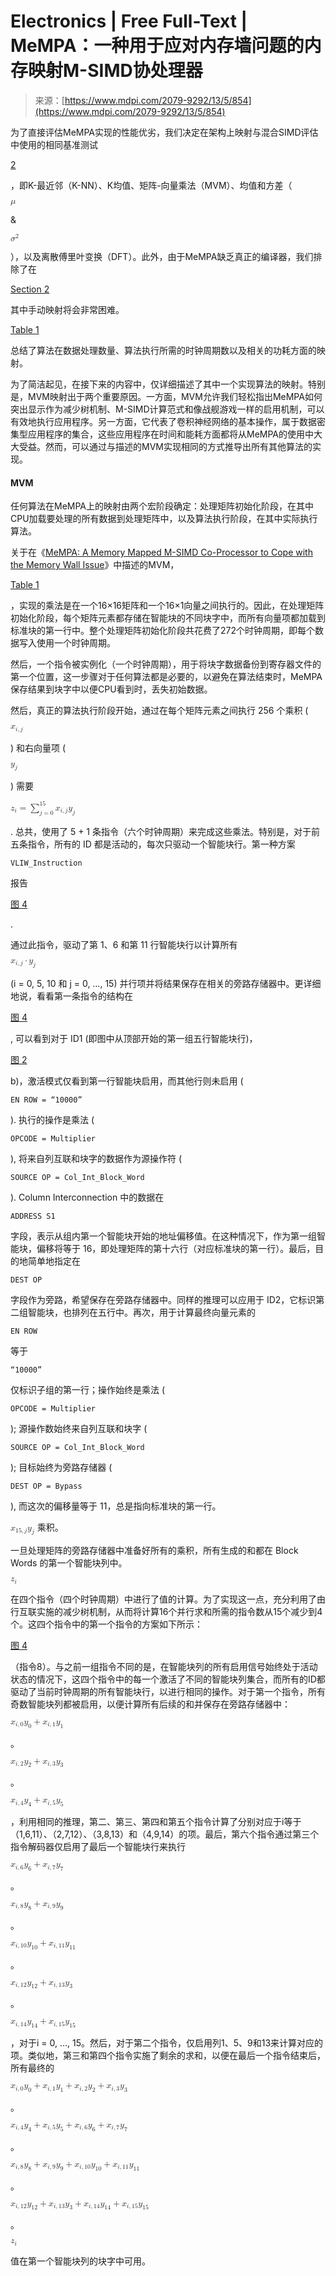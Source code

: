 <!--yml

category: 未分类

date: 2024-05-29 13:27:09

-->

# Electronics | Free Full-Text | MeMPA：一种用于应对内存墙问题的内存映射M-SIMD协处理器

> 来源：[https://www.mdpi.com/2079-9292/13/5/854](https://www.mdpi.com/2079-9292/13/5/854)

为了直接评估MeMPA实现的性能优劣，我们决定在架构上映射与混合SIMD评估中使用的相同基准测试

[2](#B2-electronics-13-00854)

，即K-最近邻（K-NN）、K均值、矩阵-向量乘法（MVM）、均值和方差（

<math display="inline"><semantics><mi>μ</mi></semantics></math>

&

<math display="inline"><semantics><msup><mi>σ</mi> <mn>2</mn></msup></semantics></math>

），以及离散傅里叶变换（DFT）。此外，由于MeMPA缺乏真正的编译器，我们排除了在

[Section 2](#sec2-electronics-13-00854)

其中手动映射将会非常困难。

[Table 1](#electronics-13-00854-t001)

总结了算法在数据处理数量、算法执行所需的时钟周期数以及相关的功耗方面的映射。

为了简洁起见，在接下来的内容中，仅详细描述了其中一个实现算法的映射。特别是，MVM映射出于两个重要原因。一方面，MVM允许我们轻松指出MeMPA如何突出显示作为减少树机制、M-SIMD计算范式和像战舰游戏一样的启用机制，可以有效地执行应用程序。另一方面，它代表了卷积神经网络的基本操作，属于数据密集型应用程序的集合，这些应用程序在时间和能耗方面都将从MeMPA的使用中大大受益。然而，可以通过与描述的MVM实现相同的方式推导出所有其他算法的实现。

#### MVM

任何算法在MeMPA上的映射由两个宏阶段确定：处理矩阵初始化阶段，在其中CPU加载要处理的所有数据到处理矩阵中，以及算法执行阶段，在其中实际执行算法。

关于在《[MeMPA: A Memory Mapped M-SIMD Co-Processor to Cope with the Memory Wall Issue](https://www.mdpi.com/2079-9292/13/5/854)》中描述的MVM，

[Table 1](#electronics-13-00854-t001)

，实现的乘法是在一个16×16矩阵和一个16×1向量之间执行的。因此，在处理矩阵初始化阶段，每个矩阵元素都存储在智能块的不同块字中，而所有向量项都加载到标准块的第一行中。整个处理矩阵初始化阶段共花费了272个时钟周期，即每个数据写入使用一个时钟周期。

然后，一个指令被实例化（一个时钟周期），用于将块字数据备份到寄存器文件的第一个位置，这一步骤对于任何算法都是必要的，以避免在算法结束时，MeMPA保存结果到块字中以便CPU看到时，丢失初始数据。

然后，真正的算法执行阶段开始，通过在每个矩阵元素之间执行 256 个乘积 (

<math display="inline"><semantics><msub><mi>x</mi> <mrow><mi>i</mi> <mo>,</mo> <mi>j</mi></mrow></msub></semantics></math>

) 和右向量项 (

<math display="inline"><semantics><msub><mi>y</mi> <mi>j</mi></msub></semantics></math>

) 需要

<math display="inline"><semantics><mrow><msub><mi>z</mi> <mi>i</mi></msub> <mo>=</mo> <msubsup><mo>∑</mo> <mrow><mi>j</mi> <mo>=</mo> <mn>0</mn></mrow> <mn>15</mn></msubsup> <msub><mi>x</mi> <mrow><mi>i</mi> <mo>,</mo> <mi>j</mi></mrow></msub> <msub><mi>y</mi> <mi>j</mi></msub></mrow></semantics></math>

. 总共，使用了 5 + 1 条指令（六个时钟周期）来完成这些乘法。特别是，对于前五条指令，所有的 ID 都是活动的，每次只驱动一个智能块行。第一种方案

`VLIW_Instruction`

报告

[图 4](#electronics-13-00854-f004)

.

通过此指令，驱动了第 1、6 和第 11 行智能块行以计算所有

<math display="inline"><semantics><mrow><msub><mi>x</mi> <mrow><mi>i</mi> <mo>,</mo> <mi>j</mi></mrow></msub> <mo>·</mo> <msub><mi>y</mi> <mi>j</mi></msub></mrow></semantics></math>

(i = 0, 5, 10 和 j = 0, …, 15) 并行项并将结果保存在相关的旁路存储器中。更详细地说，看看第一条指令的结构在

[图 4](#electronics-13-00854-f004)

, 可以看到对于 ID1 (即图中从顶部开始的第一组五行智能块行)，

[图 2](#electronics-13-00854-f002)

b)，激活模式仅看到第一行智能块启用，而其他行则未启用 (

`EN ROW = “10000”`

). 执行的操作是乘法 (

`OPCODE = Multiplier`

), 将来自列互联和块字的数据作为源操作符 (

`SOURCE OP = Col_Int_Block_Word`

). Column Interconnection 中的数据在

`ADDRESS S1`

字段，表示从组内第一个智能块开始的地址偏移值。在这种情况下，作为第一组智能块，偏移将等于 16，即处理矩阵的第十六行（对应标准块的第一行）。最后，目的地简单地指定在

`DEST OP`

字段作为旁路，希望保存在旁路存储器中。同样的推理可以应用于 ID2，它标识第二组智能块，也排列在五行中。再次，用于计算最终向量元素的

`EN ROW`

等于

`“10000”`

仅标识子组的第一行；操作始终是乘法 (

`OPCODE = Multiplier`

); 源操作数始终来自列互联和块字 (

`SOURCE OP = Col_Int_Block_Word`

); 目标始终为旁路存储器 (

`DEST OP = Bypass`

), 而这次的偏移量等于 11，总是指向标准块的第一行。

<math display="inline"><semantics><mrow><msub><mi>x</mi> <mrow><mn>15</mn> <mo>,</mo> <mi>j</mi></mrow></msub> <msub><mi>y</mi> <mi>j</mi></msub></mrow></semantics></math> 乘积。

一旦处理矩阵的旁路存储器中准备好所有的乘积，所有生成的和都在 Block Words 的第一个智能块列中。

<math display="inline"><semantics><msub><mi>z</mi> <mi>i</mi></msub></semantics></math>

在四个指令（四个时钟周期）中进行了值的计算。为了实现这一点，充分利用了由行互联实施的减少树机制，从而将计算16个并行求和所需的指令数从15个减少到4个。这四个指令中的第一个指令的方案如下所示：

[图 4](#electronics-13-00854-f004)

（指令8）。与之前一组指令不同的是，在智能块列的所有启用信号始终处于活动状态的情况下，这四个指令中的每一个激活了不同的智能块列集合，而所有的ID都驱动了当前时钟周期的所有智能块行，以进行相同的操作。对于第一个指令，所有奇数智能块列都被启用，以便计算所有后续的和并保存在旁路存储器中：

<math display="inline"><semantics><mrow><msub><mi>x</mi> <mrow><mi>i</mi> <mo>,</mo> <mn>0</mn></mrow></msub> <msub><mi>y</mi> <mn>0</mn></msub> <mo>+</mo> <msub><mi>x</mi> <mrow><mi>i</mi> <mo>,</mo> <mn>1</mn></mrow></msub> <msub><mi>y</mi> <mn>1</mn></msub></mrow></semantics></math>

。

<math display="inline"><semantics><mrow><msub><mi>x</mi> <mrow><mi>i</mi> <mo>,</mo> <mn>2</mn></mrow></msub> <msub><mi>y</mi> <mn>2</mn></msub> <mo>+</mo> <msub><mi>x</mi> <mrow><mi>i</mi> <mo>,</mo> <mn>3</mn></mrow></msub> <msub><mi>y</mi> <mn>3</mn></msub></mrow></semantics></math>

。

<math display="inline"><semantics><mrow><msub><mi>x</mi> <mrow><mi>i</mi> <mo>,</mo> <mn>4</mn></mrow></msub> <msub><mi>y</mi> <mn>4</mn></msub> <mo>+</mo> <msub><mi>x</mi> <mrow><mi>i</mi> <mo>,</mo> <mn>5</mn></mrow></msub> <msub><mi>y</mi> <mn>5</mn></msub></mrow></semantics></math>

，利用相同的推理，第二、第三、第四和第五个指令计算了分别对应于i等于（1,6,11）、（2,7,12）、（3,8,13）和（4,9,14）的项。最后，第六个指令通过第三个指令解码器仅启用了最后一个智能块行来执行

<math display="inline"><semantics><mrow><msub><mi>x</mi> <mrow><mi>i</mi> <mo>,</mo> <mn>6</mn></mrow></msub> <msub><mi>y</mi> <mn>6</mn></msub> <mo>+</mo> <msub><mi>x</mi> <mrow><mi>i</mi> <mo>,</mo> <mn>7</mn></mrow></msub> <msub><mi>y</mi> <mn>7</mn></msub></mrow></semantics></math>

。

<math display="inline"><semantics><mrow><msub><mi>x</mi> <mrow><mi>i</mi> <mo>,</mo> <mn>8</mn></mrow></msub> <msub><mi>y</mi> <mn>8</mn></msub> <mo>+</mo> <msub><mi>x</mi> <mrow><mi>i</mi> <mo>,</mo> <mn>9</mn></mrow></msub> <msub><mi>y</mi> <mn>9</mn></msub></mrow></semantics></math>

。

<math display="inline"><semantics><mrow><msub><mi>x</mi> <mrow><mi>i</mi> <mo>,</mo> <mn>10</mn></mrow></msub> <msub><mi>y</mi> <mn>10</mn></msub> <mo>+</mo> <msub><mi>x</mi> <mrow><mi>i</mi> <mo>,</mo> <mn>11</mn></mrow></msub> <msub><mi>y</mi> <mn>11</mn></msub></mrow></semantics></math>

。

<math display="inline"><semantics><mrow><msub><mi>x</mi> <mrow><mi>i</mi> <mo>,</mo> <mn>12</mn></mrow></msub> <msub><mi>y</mi> <mn>12</mn></msub> <mo>+</mo> <msub><mi>x</mi> <mrow><mi>i</mi> <mo>,</mo> <mn>13</mn></mrow></msub> <msub><mi>y</mi> <mn>3</mn></msub></mrow></semantics></math>

。

<math display="inline"><semantics><mrow><msub><mi>x</mi> <mrow><mi>i</mi> <mo>,</mo> <mn>14</mn></mrow></msub> <msub><mi>y</mi> <mn>14</mn></msub> <mo>+</mo> <msub><mi>x</mi> <mrow><mi>i</mi> <mo>,</mo> <mn>15</mn></mrow></msub> <msub><mi>y</mi> <mn>15</mn></msub></mrow></semantics></math>

，对于i = 0, …, 15。然后，对于第二个指令，仅启用列1、5、9和13来计算对应的项。类似地，第三和第四个指令实施了剩余的求和，以便在最后一个指令结束后，所有最终的

<math display="inline"><semantics><mrow><msub><mi>x</mi> <mrow><mi>i</mi> <mo>,</mo> <mn>0</mn></mrow></msub> <msub><mi>y</mi> <mn>0</mn></msub> <mo>+</mo> <msub><mi>x</mi> <mrow><mi>i</mi> <mo>,</mo> <mn>1</mn></mrow></msub> <msub><mi>y</mi> <mn>1</mn></msub> <mo>+</mo> <msub><mi>x</mi> <mrow><mi>i</mi> <mo>,</mo> <mn>2</mn></mrow></msub> <msub><mi>y</mi> <mn>2</mn></msub> <mo>+</mo> <msub><mi>x</mi> <mrow><mi>i</mi> <mo>,</mo> <mn>3</mn></mrow></msub> <msub><mi>y</mi> <mn>3</mn></msub></mrow></semantics></math>

。

<math display="inline"><semantics><mrow><msub><mi>x</mi> <mrow><mi>i</mi> <mo>,</mo> <mn>4</mn></mrow></msub> <msub><mi>y</mi> <mn>4</mn></msub> <mo>+</mo> <msub><mi>x</mi> <mrow><mi>i</mi> <mo>,</mo> <mn>5</mn></mrow></msub> <msub><mi>y</mi> <mn>5</mn></msub> <mo>+</mo> <msub><mi>x</mi> <mrow><mi>i</mi> <mo>,</mo> <mn>6</mn></mrow></msub> <msub><mi>y</mi> <mn>6</mn></msub> <mo>+</mo> <msub><mi>x</mi> <mrow><mi>i</mi> <mo>,</mo> <mn>7</mn></mrow></msub> <msub><mi>y</mi> <mn>7</mn></msub></mrow></semantics></math>

。

<math display="inline"><semantics><mrow><msub><mi>x</mi> <mrow><mi>i</mi> <mo>,</mo> <mn>8</mn></mrow></msub> <msub><mi>y</mi> <mn>8</mn></msub> <mo>+</mo> <msub><mi>x</mi> <mrow><mi>i</mi> <mo>,</mo> <mn>9</mn></mrow></msub> <msub><mi>y</mi> <mn>9</mn></msub> <mo>+</mo> <msub><mi>x</mi> <mrow><mi>i</mi> <mo>,</mo> <mn>10</mn></mrow></msub> <msub><mi>y</mi> <mn>10</mn></msub> <mo>+</mo> <msub><mi>x</mi> <mrow><mi>i</mi> <mo>,</mo> <mn>11</mn></mrow></msub> <msub><mi>y</mi> <mn>11</mn></msub></mrow></semantics></math>

。

<math display="inline"><semantics><mrow><msub><mi>x</mi> <mrow><mi>i</mi> <mo>,</mo> <mn>12</mn></mrow></msub> <msub><mi>y</mi> <mn>12</mn></msub> <mo>+</mo> <msub><mi>x</mi> <mrow><mi>i</mi> <mo>,</mo> <mn>13</mn></mrow></msub> <msub><mi>y</mi> <mn>3</mn></msub> <mo>+</mo> <msub><mi>x</mi> <mrow><mi>i</mi> <mo>,</mo> <mn>14</mn></mrow></msub> <msub><mi>y</mi> <mn>14</mn></msub> <mo>+</mo> <msub><mi>x</mi> <mrow><mi>i</mi> <mo>,</mo> <mn>15</mn></mrow></msub> <msub><mi>y</mi> <mn>15</mn></msub></mrow></semantics></math>

。

<math display="inline"><semantics><msub><mi>z</mi> <mi>i</mi></msub></semantics></math>

值在第一个智能块列的块字中可用。
